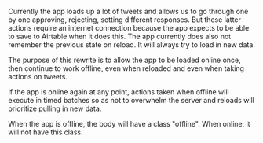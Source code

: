 Currently the app loads up a lot of tweets and allows us to go through one by one approving, rejecting, setting different responses. But these latter actions require an internet connection because the app expects to be able to save to Airtable when it does this. The app currently does also not remember the previous state on reload. It will always try to load in new data.

The purpose of this rewrite is to allow the app to be loaded online once, then continue to work offline, even when reloaded and even when taking actions on tweets.

If the app is online again at any point, actions taken when offline will execute in timed batches so as not to overwhelm the server and reloads will prioritize pulling in new data.

When the app is offline, the body will have a class "offline". When online, it will not have this class.